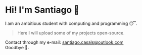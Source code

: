 # Hi! I'm Santiago  💫
  
I am an ambitious student with computing and programming 😴.  
> Here I will upload some of my projects open-source.
  
Contact through my e-mail: santiago.casals@outlook.com  
Goodbye 👋.
